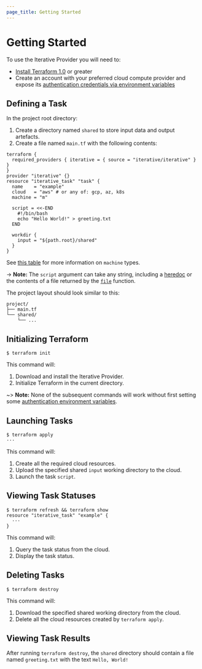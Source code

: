 ```yaml
---
page_title: Getting Started
---
```


# Getting Started

To use the Iterative Provider you will need to:

- [Install Terraform 1.0](https://learn.hashicorp.com/tutorials/terraform/install-cli#install-terraform) or greater
- Create an account with your preferred cloud compute provider and expose its [authentication credentials via environment variables](https://registry.terraform.io/providers/iterative/iterative/latest/docs#authentication)

## Defining a Task

In the project root directory:

1. Create a directory named `shared` to store input data and output artefacts.
2. Create a file named `main.tf` with the following contents:

```hcl
terraform {
  required_providers { iterative = { source = "iterative/iterative" } }
}
provider "iterative" {}
resource "iterative_task" "task" {
  name    = "example"
  cloud   = "aws" # or any of: gcp, az, k8s
  machine = "m"

  script = <<-END
    #!/bin/bash
    echo "Hello World!" > greeting.txt
  END

  workdir {
    input = "${path.root}/shared"
  }
}
```

See [this table](https://registry.terraform.io/providers/iterative/iterative/latest/docs/resources/task#generic) for more information on `machine` types.

-> **Note:** The `script` argument can take any string, including a [heredoc](https://www.terraform.io/docs/language/expressions/strings.html#heredoc-strings) or the contents of a file returned by the [`file`](https://www.terraform.io/docs/language/functions/file.html) function.

The project layout should look similar to this:

```
project/
├── main.tf
└── shared/
    └── ...
```

## Initializing Terraform

```console
$ terraform init
```

This command will:

1. Download and install the Iterative Provider.
2. Initialize Terraform in the current directory.

~> **Note:** None of the subsequent commands will work without first setting some [authentication environment variables](https://registry.terraform.io/providers/iterative/iterative/latest/docs#authentication).

## Launching Tasks

```console
$ terraform apply
···
```

This command will:

1. Create all the required cloud resources.
2. Upload the specified shared `input` working directory to the cloud.
3. Launch the task `script`.

## Viewing Task Statuses

```console
$ terraform refresh && terraform show
resource "iterative_task" "example" {
  ···
}
```

This command will:

1. Query the task status from the cloud.
2. Display the task status.

## Deleting Tasks

```console
$ terraform destroy
```

This command will:

1. Download the specified shared working directory from the cloud.
2. Delete all the cloud resources created by `terraform apply`.

## Viewing Task Results

After running `terraform destroy`, the `shared` directory should contain a file named `greeting.txt` with the text `Hello, World!`
